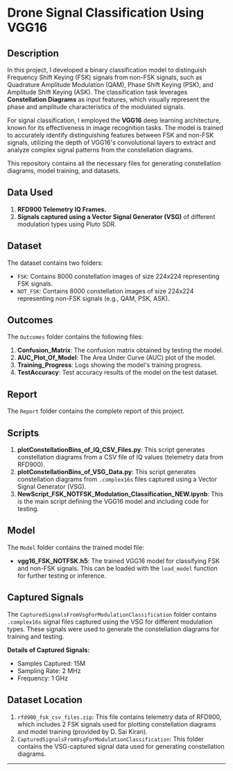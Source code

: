 # Drone Signal Classification Using VGG16

## Description
In this project, I developed a binary classification model to distinguish Frequency Shift Keying (FSK) signals from non-FSK signals, such as Quadrature Amplitude Modulation (QAM), Phase Shift Keying (PSK), and Amplitude Shift Keying (ASK). The classification task leverages **Constellation Diagrams** as input features, which visually represent the phase and amplitude characteristics of the modulated signals. 

For signal classification, I employed the **VGG16** deep learning architecture, known for its effectiveness in image recognition tasks. The model is trained to accurately identify distinguishing features between FSK and non-FSK signals, utilizing the depth of VGG16's convolutional layers to extract and analyze complex signal patterns from the constellation diagrams.

This repository contains all the necessary files for generating constellation diagrams, model training, and datasets.

## Data Used
1. **RFD900 Telemetry IQ Frames.**
2. **Signals captured using a Vector Signal Generator (VSG)** of different modulation types using Pluto SDR.

## Dataset
The dataset contains two folders:
- `FSK`: Contains 8000 constellation images of size 224x224 representing FSK signals.
- `NOT_FSK`: Contains 8000 constellation images of size 224x224 representing non-FSK signals (e.g., QAM, PSK, ASK).

## Outcomes
The `Outcomes` folder contains the following files:
1. **Confusion_Matrix**: The confusion matrix obtained by testing the model.
2. **AUC_Plot_Of_Model**: The Area Under Curve (AUC) plot of the model.
3. **Training_Progress**: Logs showing the model's training progress.
4. **TestAccuracy**: Test accuracy results of the model on the test dataset.

## Report
The `Report` folder contains the complete report of this project.

## Scripts
1. **plotConstellationBins_of_IQ_CSV_Files.py**: This script generates constellation diagrams from a CSV file of IQ values (telemetry data from RFD900).
2. **plotConstellationBins_of_VSG_Data.py**: This script generates constellation diagrams from `.complex16s` files captured using a Vector Signal Generator (VSG).
3. **NewScript_FSK_NOTFSK_Modulation_Classification_NEW.ipynb**: This is the main script defining the VGG16 model and including code for testing.

## Model
The `Model` folder contains the trained model file:
- **vgg16_FSK_NOTFSK.h5**: The trained VGG16 model for classifying FSK and non-FSK signals. This can be loaded with the `load_model` function for further testing or inference.

## Captured Signals
The `CapturedSignalsFromVsgForModulationClassification` folder contains `.complex16s` signal files captured using the VSG for different modulation types. These signals were used to generate the constellation diagrams for training and testing.

**Details of Captured Signals:**
- Samples Captured: 15M
- Sampling Rate: 2 MHz
- Frequency: 1 GHz

## Dataset Location
1. `rfd900_fsk_csv_files.zip`: This file contains telemetry data of RFD900, which includes 2 FSK signals used for plotting constellation diagrams and model training (provided by D. Sai Kiran).
2. `CapturedSignalsFromVsgForModulationClassification`: This folder contains the VSG-captured signal data used for generating constellation diagrams.

---


